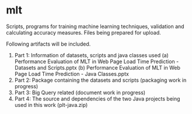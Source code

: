# mlt
Scripts, programs for training machine learning techniques, validation and calculating accuracy measures.
Files being prepared for upload.

Following artifacts will be included.
1. Part 1: Information of datasets, scripts and java classes used
  (a) Performance Evaluation of MLT in Web Page Load Time Prediction - Datasets and Scripts.pptx
  (b) Performance Evaluation of MLT in Web Page Load Time Prediction - Java Classes.pptx
2. Part 2: Package containing the datasets and scripts (packaging work in progress)
3. Part 3: Big Query related (document work in progress)
4. Part 4: The source and dependencies of the two Java projects being used in this work (plt-java.zip) 

